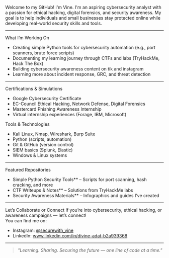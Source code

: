 Welcome to my GitHub! I'm Vine.
I'm an aspiring cybersecurity analyst with a passion for ethical hacking, digital forensics, and security awareness. My goal is to help individuals and small businesses stay protected online while developing real-world security skills and tools.

---
 What I’m Working On
- Creating simple Python tools for cybersecurity automation (e.g., port scanners, brute force scripts)
- Documenting my learning journey through CTFs and labs (TryHackMe, Hack The Box)
- Building cybersecurity awareness content on tik and instagram 
- Learning more about incident response, GRC, and threat detection

---
 Certifications & Simulations
-  Google Cybersecurity Certificate
-  EC-Council Ethical Hacking, Network Defense, Digital Forensics
-  Mastercard Phishing Awareness Internship
-  Virtual internship experiences (Forage, IBM, Microsoft)

Tools & Technologies
- Kali Linux, Nmap, Wireshark, Burp Suite
- Python (scripts, automation)
- Git & GitHub (version control)
- SIEM basics (Splunk, Elastic)
- Windows & Linux systems

---
 Featured Repositories
- Simple Python Security Tools** – Scripts for port scanning, hash cracking, and more
- CTF Writeups & Notes** – Solutions from TryHackMe labs
- Security Awareness Materials** – Infographics and guides I’ve created

---
Let’s Collaborate or Connect
If you’re into cybersecurity, ethical hacking, or awareness campaigns — let’s connect!  
You can find me on:
- Instagram: [@securewith_vine](https://instagram.com/securewith_vine)
- LinkedIn: www.linkedin.com/in/divine-adat-b2a939368

---

> *"Learning. Sharing. Securing the future — one line of code at a time."*
